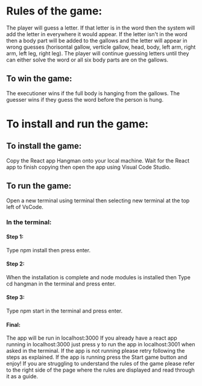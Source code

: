 # Rules of the game:

The player will guess a letter. If that letter is
in the word then the system will add the letter in everywhere it would appear. If
the letter isn't in the word then a body part will be added to the gallows and 
the letter will appear in wrong guesses (horisontal gallow, verticle gallow, head,
body, left arm, right arm, left leg, right leg). The player will
continue guessing letters until they can either solve the word
or all six body parts are on the gallows.

## To win the game:

The executioner wins if the full body is hanging from the gallows. The
guesser wins if they guess the word before the person is hung.

# To install and run the game:

## To install the game:

Copy the React app Hangman onto your local machine.
Wait for the React app to finish copying then open the app using Visual Code Studio.

## To run the game:

Open a new terminal using terminal then selecting new terminal at the top left of VsCode.

### In the terminal:

#### Step 1:

 Type npm install then press enter.

#### Step 2:

 When the installation is complete and node modules is installed then 
 Type cd hangman in the terminal and press enter.

#### Step 3:

 Type npm start in the terminal and press enter.

#### Final:

 The app will be run in localhost:3000 
 If you already have a react app running in localhost:3000 just press y to run the app in localhost:3001 when asked in the terminal.
 If the app is not running please retry following the steps as explained.
 If the app is running press the Start game button and enjoy!
 If you are struggling to understand the rules of the game please refer to the right side of the page where the rules are displayed and read through it as a guide.